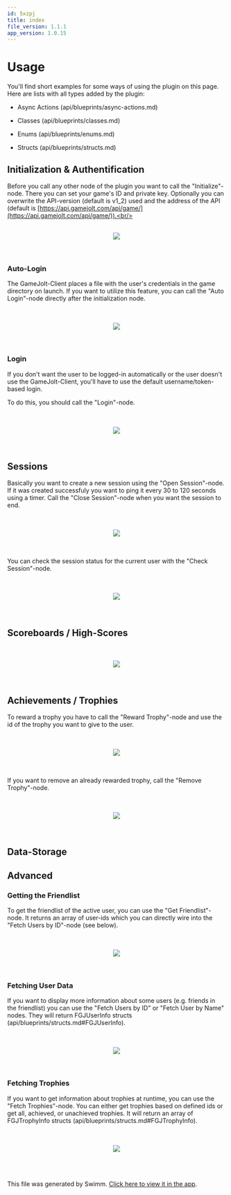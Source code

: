 ```yaml
---
id: 5xzpj
title: index
file_version: 1.1.1
app_version: 1.0.15
---
```


# Usage

You'll find short examples for some ways of using the plugin on this page. Here are lists with all types added by the plugin:

*   Async Actions (api/blueprints/async-actions.md)
    
*   Classes (api/blueprints/classes.md)
    
*   Enums (api/blueprints/enums.md)
    
*   Structs (api/blueprints/structs.md)
    

## Initialization & Authentification

Before you call any other node of the plugin you want to call the "Initialize"-node. There you can set your game's ID and private key. Optionally you can overwrite the API-version (default is v1\_2) used and the address of the API (default is [https://api.gamejolt.com/api/game/](https://api.gamejolt.com/api/game/)).<br/>

<br/>

<div align="center"><img src="https://user-images.githubusercontent.com/27819706/98440576-d35d8880-20f9-11eb-8601-1fd1330098db.png" style="width:'50%'"/></div>

<br/>

<br/>

### Auto-Login

The GameJolt-Client places a file with the user's credentials in the game directory on launch. If you want to utilize this feature, you can call the "Auto Login"-node directly after the initialization node.

<br/>

<br/>

<div align="center"><img src="https://user-images.githubusercontent.com/27819706/98440661-3fd88780-20fa-11eb-9835-d4223ba1a5d4.png" style="width:'50%'"/></div>

<br/>

<br/>

### Login

If you don't want the user to be logged-in automatically or the user doesn't use the GameJolt-Client, you'll have to use the default username/token-based login.

To do this, you should call the "Login"-node.

<br/>

<br/>

<div align="center"><img src="https://user-images.githubusercontent.com/27819706/98440705-7d3d1500-20fa-11eb-832b-85d8481ff5b5.png" style="width:'50%'"/></div>

<br/>

<br/>

## Sessions

Basically you want to create a new session using the "Open Session"-node. If it was created successfuly you want to ping it every 30 to 120 seconds using a timer. Call the "Close Session"-node when you want the session to end.

<br/>

<br/>

<div align="center"><img src="https://user-images.githubusercontent.com/27819706/98440456-15d29580-20f9-11eb-9b3a-decdba4a8718.png" style="width:'50%'"/></div>

<br/>

<br/>

You can check the session status for the current user with the "Check Session"-node.

<br/>

<br/>

<div align="center"><img src="https://user-images.githubusercontent.com/27819706/98440518-71048800-20f9-11eb-82a8-a0e96f56b83c.png" style="width:'50%'"/></div>

<br/>

<br/>

## Scoreboards / High-Scores

<br/>

<br/>

<div align="center"><img src="https://user-images.githubusercontent.com/27819706/154715295-6d19fa5b-ee46-4a31-a81e-b4b893b26e64.png" style="width:'50%'"/></div>

<br/>

<br/>

## Achievements / Trophies

To reward a trophy you have to call the "Reward Trophy"-node and use the id of the trophy you want to give to the user.

<br/>

<br/>

<div align="center"><img src="https://user-images.githubusercontent.com/27819706/98440825-57fcd680-20fb-11eb-9093-6e58430bea3a.png" style="width:'50%'"/></div>

<br/>

<br/>

If you want to remove an already rewarded trophy, call the "Remove Trophy"-node.

<br/>

<br/>

<div align="center"><img src="https://user-images.githubusercontent.com/27819706/98440848-7a8eef80-20fb-11eb-8080-b5f984e9d525.png" style="width:'50%'"/></div>

<br/>

<br/>

## Data-Storage

## Advanced

### Getting the Friendlist

To get the friendlist of the active user, you can use the "Get Friendlist"-node. It returns an array of user-ids which you can directly wire into the "Fetch Users by ID"-node (see below).

<br/>

<br/>

<div align="center"><img src="https://user-images.githubusercontent.com/27819706/98440803-25eb7480-20fb-11eb-9060-4834c7305052.png" style="width:'50%'"/></div>

<br/>

<br/>

### Fetching User Data

If you want to display more information about some users (e.g. friends in the friendlist) you can use the "Fetch Users by ID" or "Fetch User by Name" nodes. They will return FGJUserInfo structs (api/blueprints/structs.md#FGJUserInfo).

<br/>

<br/>

<div align="center"><img src="https://user-images.githubusercontent.com/27819706/98440755-d7d67100-20fa-11eb-9b8d-161a25c9751c.png" style="width:'50%'"/></div>

<br/>

<br/>

### Fetching Trophies

If you want to get information about trophies at runtime, you can use the "Fetch Trophies"-node. You can either get trophies based on defined ids or get all, achieved, or unachieved trophies. It will return an array of FGJTrophyInfo structs (api/blueprints/structs.md#FGJTrophyInfo).

<br/>

<br/>

<div align="center"><img src="https://user-images.githubusercontent.com/27819706/98440870-998d8180-20fb-11eb-938a-d6d196a9fb93.png" style="width:'50%'"/></div>

<br/>

<br/>

<br/>

This file was generated by Swimm. [Click here to view it in the app](https://app.swimm.io/repos/Z2l0aHViJTNBJTNBdWUtZ2phcGktY29yZSUzQSUzQWZyZWV6ZXJuaWNr/docs/5xzpj).
